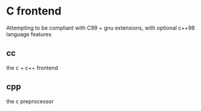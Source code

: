 # C frontend
Attempting to be compliant with C99 + gnu extensions, with optional c++98 language features

## cc
the c + c++ frontend

## cpp
the c preprocessor
